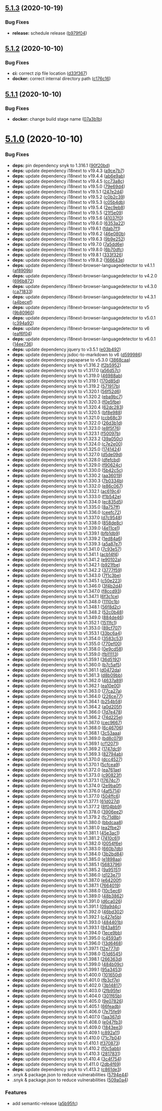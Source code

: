 ## [5.1.3](https://github.com/Dargmuesli/randomwinpicker/compare/5.1.2...5.1.3) (2020-10-19)


### Bug Fixes

* **release:** schedule release ([b979f04](https://github.com/Dargmuesli/randomwinpicker/commit/b979f04c99d0312d8f571cf672d15fbabfecec0b))

## [5.1.2](https://github.com/Dargmuesli/randomwinpicker/compare/5.1.1...5.1.2) (2020-10-10)


### Bug Fixes

* **ci:** correct zip file location ([d33f367](https://github.com/Dargmuesli/randomwinpicker/commit/d33f367e4df500769191757c97e30b9dd596f856))
* **docker:** correct internal directory path ([c176c16](https://github.com/Dargmuesli/randomwinpicker/commit/c176c1616b68dcb2c48e4e93515bbd6b9f6a1b77))

## [5.1.1](https://github.com/Dargmuesli/randomwinpicker/compare/5.1.0...5.1.1) (2020-10-10)


### Bug Fixes

* **docker:** change build stage name ([07a3b1b](https://github.com/Dargmuesli/randomwinpicker/commit/07a3b1b8d4f4942ed35dd6d51267a2ace9329096))

# [5.1.0](https://github.com/Dargmuesli/randomwinpicker/compare/5.0.7...5.1.0) (2020-10-10)


### Bug Fixes

* **deps:** pin dependency snyk to 1.316.1 ([90f20bd](https://github.com/Dargmuesli/randomwinpicker/commit/90f20bda736f30d85878ac8df35a3171a69be624))
* **deps:** update dependency i18next to v19.4.3 ([a9ce7b7](https://github.com/Dargmuesli/randomwinpicker/commit/a9ce7b7c424d89897746cdaff35ae3f7089776a3))
* **deps:** update dependency i18next to v19.4.4 ([ab6e9ab](https://github.com/Dargmuesli/randomwinpicker/commit/ab6e9abffe03fb408763b4fd113d926ac39199fe))
* **deps:** update dependency i18next to v19.4.5 ([cc73a8c](https://github.com/Dargmuesli/randomwinpicker/commit/cc73a8c864ac5c994abdf7818701038540fbc5f6))
* **deps:** update dependency i18next to v19.5.0 ([79e69d4](https://github.com/Dargmuesli/randomwinpicker/commit/79e69d4186ba62c7b287ca4b7cc3bb31ef110050))
* **deps:** update dependency i18next to v19.5.1 ([247e2d4](https://github.com/Dargmuesli/randomwinpicker/commit/247e2d4989e858cbd5b425a6539eeaa7859456f0))
* **deps:** update dependency i18next to v19.5.2 ([c0b2c39](https://github.com/Dargmuesli/randomwinpicker/commit/c0b2c3915de61fd470d76a90474785bd13afaf77))
* **deps:** update dependency i18next to v19.5.3 ([c05b4db](https://github.com/Dargmuesli/randomwinpicker/commit/c05b4dbc8fb4b708920a54c4250ba10e2257a274))
* **deps:** update dependency i18next to v19.5.4 ([2ec9eb8](https://github.com/Dargmuesli/randomwinpicker/commit/2ec9eb8253cccf2074d4cf12661013bdc10f23b6))
* **deps:** update dependency i18next to v19.5.5 ([21f5e09](https://github.com/Dargmuesli/randomwinpicker/commit/21f5e09ff3764f941e23efd15afcd7b0ccdf7ea2))
* **deps:** update dependency i18next to v19.5.6 ([41037f0](https://github.com/Dargmuesli/randomwinpicker/commit/41037f02fa75db5e80c0a7d9ac68ba0a83fba82d))
* **deps:** update dependency i18next to v19.6.0 ([6353a22](https://github.com/Dargmuesli/randomwinpicker/commit/6353a22fa3507b355c55d4cd1cbd350e16df4104))
* **deps:** update dependency i18next to v19.6.1 ([fdab7f1](https://github.com/Dargmuesli/randomwinpicker/commit/fdab7f163dfdc15c1ae7bcf3f7d57286a629445b))
* **deps:** update dependency i18next to v19.6.2 ([46e080b](https://github.com/Dargmuesli/randomwinpicker/commit/46e080ba7c52a156697995cc82f09af4d1945a08))
* **deps:** update dependency i18next to v19.6.3 ([9b9e252](https://github.com/Dargmuesli/randomwinpicker/commit/9b9e252b1f0cc8e54bb27cae42a081f4d936ea06))
* **deps:** update dependency i18next to v19.7.0 ([7a5dd6e](https://github.com/Dargmuesli/randomwinpicker/commit/7a5dd6e2e8bf36f65e1f4cefca5fceaccd2aad97))
* **deps:** update dependency i18next to v19.8.0 ([6b70dfc](https://github.com/Dargmuesli/randomwinpicker/commit/6b70dfcc046c30c9b253c5b874d8274ca1936534))
* **deps:** update dependency i18next to v19.8.1 ([333f326](https://github.com/Dargmuesli/randomwinpicker/commit/333f326deb14c7db44662bc52f600e142bc90965))
* **deps:** update dependency i18next to v19.8.2 ([166643e](https://github.com/Dargmuesli/randomwinpicker/commit/166643ee1764d76e3fc2755800a097173b55870a))
* **deps:** update dependency i18next-browser-languagedetector to v4.1.1 ([af8909b](https://github.com/Dargmuesli/randomwinpicker/commit/af8909b9a42c5a87a31963722a9884b91d276e2f))
* **deps:** update dependency i18next-browser-languagedetector to v4.2.0 ([696b872](https://github.com/Dargmuesli/randomwinpicker/commit/696b8723098b66a534911435f7bda5c3a9d64700))
* **deps:** update dependency i18next-browser-languagedetector to v4.3.0 ([ca71833](https://github.com/Dargmuesli/randomwinpicker/commit/ca71833e00f26e92d9e45fedd0b41dc909e30fe5))
* **deps:** update dependency i18next-browser-languagedetector to v4.3.1 ([a4becef](https://github.com/Dargmuesli/randomwinpicker/commit/a4becef31c1326ad2bf92bb6bf3475dda1f1a1cf))
* **deps:** update dependency i18next-browser-languagedetector to v5 ([9b80960](https://github.com/Dargmuesli/randomwinpicker/commit/9b809609d765f91fb5f0097a1990a4c76cd0d868))
* **deps:** update dependency i18next-browser-languagedetector to v5.0.1 ([c394a92](https://github.com/Dargmuesli/randomwinpicker/commit/c394a92ae08584c88b96cc4ad4a1ad7e6e1ebffd))
* **deps:** update dependency i18next-browser-languagedetector to v6 ([eaf6f04](https://github.com/Dargmuesli/randomwinpicker/commit/eaf6f04ed629edb16a0fbb49156e658c39eda1d2))
* **deps:** update dependency i18next-browser-languagedetector to v6.0.1 ([14ee736](https://github.com/Dargmuesli/randomwinpicker/commit/14ee73656e44af20c106601fd1703a4af3910432))
* **deps:** update dependency jquery to v3.5.1 ([e03b492](https://github.com/Dargmuesli/randomwinpicker/commit/e03b492f339a66975029691e36e9684c97227ffc))
* **deps:** update dependency jsdoc-to-markdown to v6 ([d599986](https://github.com/Dargmuesli/randomwinpicker/commit/d59998616179fd37e53beddb034ac45ad6e74103))
* **deps:** update dependency papaparse to v5.3.0 ([3868caa](https://github.com/Dargmuesli/randomwinpicker/commit/3868caa7526219066137442aaeed31e996dcbeab))
* **deps:** update dependency snyk to v1.316.2 ([f2b5952](https://github.com/Dargmuesli/randomwinpicker/commit/f2b5952858e936d49b6c25e51e0a9a4c4ff7f194))
* **deps:** update dependency snyk to v1.317.0 ([a56d57c](https://github.com/Dargmuesli/randomwinpicker/commit/a56d57c6aa608c41b7bbc607f5ea43713a7a3b15))
* **deps:** update dependency snyk to v1.319.0 ([46988ab](https://github.com/Dargmuesli/randomwinpicker/commit/46988ab8ebbbff017edd87b0ff3841e8eb0d7226))
* **deps:** update dependency snyk to v1.319.1 ([170d85d](https://github.com/Dargmuesli/randomwinpicker/commit/170d85dd9e3e650f3f8abe2546193cacbe7b017a))
* **deps:** update dependency snyk to v1.319.2 ([571917b](https://github.com/Dargmuesli/randomwinpicker/commit/571917bfae275268791f063aea6327f021530eae))
* **deps:** update dependency snyk to v1.320.1 ([56f52d6](https://github.com/Dargmuesli/randomwinpicker/commit/56f52d67f9467c43edba5f0ebd4cf972c80d5ae9))
* **deps:** update dependency snyk to v1.320.2 ([eba9bc7](https://github.com/Dargmuesli/randomwinpicker/commit/eba9bc732354ecad666ad9d3c8e46c7328e7e8b3))
* **deps:** update dependency snyk to v1.320.3 ([f0e5fbe](https://github.com/Dargmuesli/randomwinpicker/commit/f0e5fbe31995b195851ca67fe721437237ea3ebb))
* **deps:** update dependency snyk to v1.320.4 ([62dc283](https://github.com/Dargmuesli/randomwinpicker/commit/62dc283e90b08730f51a3edb522bac56f21dddeb))
* **deps:** update dependency snyk to v1.320.5 ([bf8e988](https://github.com/Dargmuesli/randomwinpicker/commit/bf8e98869d5f830a22965d80e62daaee1c316a4c))
* **deps:** update dependency snyk to v1.321.0 ([ccb68c3](https://github.com/Dargmuesli/randomwinpicker/commit/ccb68c39bf1c2c76a988142e63f74924f3324cf3))
* **deps:** update dependency snyk to v1.322.0 ([26d3b1d](https://github.com/Dargmuesli/randomwinpicker/commit/26d3b1d2e5452dfd8d71721971313ba21cb9e620))
* **deps:** update dependency snyk to v1.323.0 ([e8f5f76](https://github.com/Dargmuesli/randomwinpicker/commit/e8f5f7621eeaca4d0781b8cb9d37315b4f3c4cbc))
* **deps:** update dependency snyk to v1.323.1 ([f50097b](https://github.com/Dargmuesli/randomwinpicker/commit/f50097b8afbcfc3cbfa8f8cdc3702ac83bc51db9))
* **deps:** update dependency snyk to v1.323.2 ([39a050c](https://github.com/Dargmuesli/randomwinpicker/commit/39a050c0492015beeaf9952c62e0ea80ffe26280))
* **deps:** update dependency snyk to v1.324.0 ([c7e2e00](https://github.com/Dargmuesli/randomwinpicker/commit/c7e2e00855b7ece75be74738041d74ad90270e52))
* **deps:** update dependency snyk to v1.325.0 ([1741424](https://github.com/Dargmuesli/randomwinpicker/commit/1741424c2a6125e57603b9c88b0914a7899f6626))
* **deps:** update dependency snyk to v1.327.0 ([d5de09d](https://github.com/Dargmuesli/randomwinpicker/commit/d5de09dc5efce6d2cb43cb3322b66ea180e5e058))
* **deps:** update dependency snyk to v1.328.0 ([dfefcbd](https://github.com/Dargmuesli/randomwinpicker/commit/dfefcbde5067a13e567223b09b7db116e5b80e02))
* **deps:** update dependency snyk to v1.329.0 ([f90624c](https://github.com/Dargmuesli/randomwinpicker/commit/f90624cdc12e48596534a17250e29d1ae896f231))
* **deps:** update dependency snyk to v1.330.0 ([5b42c5c](https://github.com/Dargmuesli/randomwinpicker/commit/5b42c5c67ad3ba6a0f03dc47928c7dabef89e8aa))
* **deps:** update dependency snyk to v1.330.2 ([aa36019](https://github.com/Dargmuesli/randomwinpicker/commit/aa36019c1e786eb63760ae0457d5b3e2bc04079b))
* **deps:** update dependency snyk to v1.330.3 ([7b0334b](https://github.com/Dargmuesli/randomwinpicker/commit/7b0334bf2b716a535e38fadb339139c7c9c9739c))
* **deps:** update dependency snyk to v1.332.0 ([e86c067](https://github.com/Dargmuesli/randomwinpicker/commit/e86c06777cad1d6e0ff89786b536c478f9a11ba7))
* **deps:** update dependency snyk to v1.332.1 ([ac619c4](https://github.com/Dargmuesli/randomwinpicker/commit/ac619c4a5b8b24ba18cf9ea16f04512ca5ccbf2e))
* **deps:** update dependency snyk to v1.333.0 ([f1b542e](https://github.com/Dargmuesli/randomwinpicker/commit/f1b542e4b93dcc276eea33cb686c2f8679bf9afa))
* **deps:** update dependency snyk to v1.334.0 ([ec835d5](https://github.com/Dargmuesli/randomwinpicker/commit/ec835d5b21d03bfc62e86fc7118615e77de68642))
* **deps:** update dependency snyk to v1.335.0 ([8a757ff](https://github.com/Dargmuesli/randomwinpicker/commit/8a757ffa32000c556c0e62744ca962bf769e93f3))
* **deps:** update dependency snyk to v1.336.0 ([ceefc72](https://github.com/Dargmuesli/randomwinpicker/commit/ceefc72d7d8948181816bd45ac129644c48e4c7b))
* **deps:** update dependency snyk to v1.337.0 ([d7c9548](https://github.com/Dargmuesli/randomwinpicker/commit/d7c954809f8ece5e4c0dcb7be03526010140999e))
* **deps:** update dependency snyk to v1.338.0 ([858de8c](https://github.com/Dargmuesli/randomwinpicker/commit/858de8cf87beef1a9d619d219ca8fa751ce7b986))
* **deps:** update dependency snyk to v1.339.0 ([4e11ce1](https://github.com/Dargmuesli/randomwinpicker/commit/4e11ce1afa295327606bdb4a289b034a545bc567))
* **deps:** update dependency snyk to v1.339.1 ([bfb1db9](https://github.com/Dargmuesli/randomwinpicker/commit/bfb1db90f18b769961f0068a0954f3476efaceae))
* **deps:** update dependency snyk to v1.339.2 ([1ed84a6](https://github.com/Dargmuesli/randomwinpicker/commit/1ed84a63e22e64a12d0856a8b23a083cbcab8b5f))
* **deps:** update dependency snyk to v1.339.3 ([a5a87e7](https://github.com/Dargmuesli/randomwinpicker/commit/a5a87e712090c8a63a829b7ece6832dfab4fefd9))
* **deps:** update dependency snyk to v1.341.0 ([7c93e57](https://github.com/Dargmuesli/randomwinpicker/commit/7c93e57f41d58cbddfb71d8e8f320175eb61b0d9))
* **deps:** update dependency snyk to v1.341.1 ([acb14f4](https://github.com/Dargmuesli/randomwinpicker/commit/acb14f4da6a28157ba1d91d63f4189a2694b2eb8))
* **deps:** update dependency snyk to v1.341.2 ([e90102a](https://github.com/Dargmuesli/randomwinpicker/commit/e90102aa72ebbc123e063865d66282a7b976fb3e))
* **deps:** update dependency snyk to v1.342.1 ([b921fbe](https://github.com/Dargmuesli/randomwinpicker/commit/b921fbe61ef34f60efeafed42a87b1b00c88505f))
* **deps:** update dependency snyk to v1.342.2 ([3777f59](https://github.com/Dargmuesli/randomwinpicker/commit/3777f59a2bbc75051863d6c7668dba9084eb95df))
* **deps:** update dependency snyk to v1.343.0 ([7f1c3be](https://github.com/Dargmuesli/randomwinpicker/commit/7f1c3be08a85d725491c05ef754287362bc346bd))
* **deps:** update dependency snyk to v1.345.1 ([c50e223](https://github.com/Dargmuesli/randomwinpicker/commit/c50e223a7d594ad0864a1cd854d447ad4c9a2b5f))
* **deps:** update dependency snyk to v1.346.0 ([3f4b2d4](https://github.com/Dargmuesli/randomwinpicker/commit/3f4b2d42200ddbbcb69d310e0a3bac183a37b8dd))
* **deps:** update dependency snyk to v1.347.0 ([f8ccd93](https://github.com/Dargmuesli/randomwinpicker/commit/f8ccd93f242be8354828ca3199fa099f910657b3))
* **deps:** update dependency snyk to v1.347.1 ([6f3c1ce](https://github.com/Dargmuesli/randomwinpicker/commit/6f3c1ce7f52996f42e81bb39ff3783e195151a2c))
* **deps:** update dependency snyk to v1.348.0 ([1110c1b](https://github.com/Dargmuesli/randomwinpicker/commit/1110c1b3d825b15a9326115faa71bbcf321b806f))
* **deps:** update dependency snyk to v1.348.1 ([56f8d2c](https://github.com/Dargmuesli/randomwinpicker/commit/56f8d2c441bc3eab1010cefc40b2e83068f1bfc3))
* **deps:** update dependency snyk to v1.348.2 ([52c0b48](https://github.com/Dargmuesli/randomwinpicker/commit/52c0b488142c3d0ed3e098603116e0415d1476d0))
* **deps:** update dependency snyk to v1.349.0 ([884de46](https://github.com/Dargmuesli/randomwinpicker/commit/884de4609eeb11fdaa821f3a54aaa4aa95983a0c))
* **deps:** update dependency snyk to v1.352.1 ([1511fc1](https://github.com/Dargmuesli/randomwinpicker/commit/1511fc138d0abe53ab8ecc0b81df1cfb452d456d))
* **deps:** update dependency snyk to v1.353.0 ([89cf707](https://github.com/Dargmuesli/randomwinpicker/commit/89cf7079a096209ec32ee57d0256623ee77afd9a))
* **deps:** update dependency snyk to v1.353.1 ([33bc6a4](https://github.com/Dargmuesli/randomwinpicker/commit/33bc6a45fe90264327e8ec64ecfb57b7a33ec389))
* **deps:** update dependency snyk to v1.354.0 ([3583c53](https://github.com/Dargmuesli/randomwinpicker/commit/3583c53800b4e62a5b6475a4a2f2761804dad4cb))
* **deps:** update dependency snyk to v1.355.0 ([770ef00](https://github.com/Dargmuesli/randomwinpicker/commit/770ef009b0f618bca16e712e7076f069523445d2))
* **deps:** update dependency snyk to v1.358.0 ([0e9cd58](https://github.com/Dargmuesli/randomwinpicker/commit/0e9cd585ae890a1fa65ca91496ed216016c74270))
* **deps:** update dependency snyk to v1.359.0 ([fb11113](https://github.com/Dargmuesli/randomwinpicker/commit/fb1111395fcd66e3283cb8e8b9be1e030ab89a2c))
* **deps:** update dependency snyk to v1.359.1 ([36d5192](https://github.com/Dargmuesli/randomwinpicker/commit/36d51926f2f0d6b1877751e29258ea1c60aa30b3))
* **deps:** update dependency snyk to v1.360.0 ([b7c5af5](https://github.com/Dargmuesli/randomwinpicker/commit/b7c5af574c35f90e1cae377095770219ebf85f2b))
* **deps:** update dependency snyk to v1.361.1 ([d0472da](https://github.com/Dargmuesli/randomwinpicker/commit/d0472da488f9ac95c70fc6a82df72718796b63b6))
* **deps:** update dependency snyk to v1.361.3 ([d8b09bb](https://github.com/Dargmuesli/randomwinpicker/commit/d8b09bb1344f1957b42bb320093f8fc6f1f1c825))
* **deps:** update dependency snyk to v1.362.0 ([4637a89](https://github.com/Dargmuesli/randomwinpicker/commit/4637a8948839609f6ccbe20de2a6a92e55d5aea3))
* **deps:** update dependency snyk to v1.362.1 ([ea10e00](https://github.com/Dargmuesli/randomwinpicker/commit/ea10e004e69574caf074ee2fd73203d287b7d9d9))
* **deps:** update dependency snyk to v1.363.0 ([77ca27a](https://github.com/Dargmuesli/randomwinpicker/commit/77ca27acc128dd886e2ff7aca1af9f7f30431d0b))
* **deps:** update dependency snyk to v1.364.0 ([226ce77](https://github.com/Dargmuesli/randomwinpicker/commit/226ce77082a8f788965f5420450ae8630ad5bb62))
* **deps:** update dependency snyk to v1.364.1 ([b254b58](https://github.com/Dargmuesli/randomwinpicker/commit/b254b58b6e1466212a1d05e467db8a13ac76fb42))
* **deps:** update dependency snyk to v1.364.2 ([a0d205f](https://github.com/Dargmuesli/randomwinpicker/commit/a0d205f0412fa3f5b9043c1f85572148a1648e26))
* **deps:** update dependency snyk to v1.366.0 ([7d7e478](https://github.com/Dargmuesli/randomwinpicker/commit/7d7e47865805bbb50a57e2fc673f192194998923))
* **deps:** update dependency snyk to v1.366.2 ([74d225e](https://github.com/Dargmuesli/randomwinpicker/commit/74d225e094d6161507b1f43408c23db1b1cf572c))
* **deps:** update dependency snyk to v1.367.0 ([cec9667](https://github.com/Dargmuesli/randomwinpicker/commit/cec966749bb72e9b06a0b8b4b86f08d6ede1d2c4))
* **deps:** update dependency snyk to v1.368.0 ([6c46706](https://github.com/Dargmuesli/randomwinpicker/commit/6c4670644c272efc1230cd175c2c57793f13720c))
* **deps:** update dependency snyk to v1.368.1 ([3c53aaa](https://github.com/Dargmuesli/randomwinpicker/commit/3c53aaae4de3f291892f64981128b18fe43fff2b))
* **deps:** update dependency snyk to v1.369.0 ([bd8c079](https://github.com/Dargmuesli/randomwinpicker/commit/bd8c079bbc0b291c1f61de0de8e98e4054627846))
* **deps:** update dependency snyk to v1.369.1 ([cf12071](https://github.com/Dargmuesli/randomwinpicker/commit/cf12071190ea6d9250901b615e048c74a5b1dd32))
* **deps:** update dependency snyk to v1.369.2 ([1747dc9](https://github.com/Dargmuesli/randomwinpicker/commit/1747dc966aa800d5113744f8c2687b9984dc4353))
* **deps:** update dependency snyk to v1.369.3 ([82794ab](https://github.com/Dargmuesli/randomwinpicker/commit/82794ab5d96abf76d815e0aa4d43fb04e2f4b620))
* **deps:** update dependency snyk to v1.370.0 ([dcc4527](https://github.com/Dargmuesli/randomwinpicker/commit/dcc452700c94cdd552421c9471529a37f7b2ee2f))
* **deps:** update dependency snyk to v1.370.1 ([5cfcea9](https://github.com/Dargmuesli/randomwinpicker/commit/5cfcea95aa9c47027534be7cc6e95f48a572fccb))
* **deps:** update dependency snyk to v1.372.0 ([ea761ae](https://github.com/Dargmuesli/randomwinpicker/commit/ea761aeaa42c2c0f0254ea07409ecaccf423776d))
* **deps:** update dependency snyk to v1.373.0 ([c90823f](https://github.com/Dargmuesli/randomwinpicker/commit/c90823fc6c5a5994be43b46b2c9cff7135881863))
* **deps:** update dependency snyk to v1.373.1 ([17674c7](https://github.com/Dargmuesli/randomwinpicker/commit/17674c7dcce9f733a2aa63afbb673c46c30ab89f))
* **deps:** update dependency snyk to v1.374.0 ([2e9ba0f](https://github.com/Dargmuesli/randomwinpicker/commit/2e9ba0fc1f45b8a3d7399978f2c450a48d17d5e9))
* **deps:** update dependency snyk to v1.376.0 ([4af5714](https://github.com/Dargmuesli/randomwinpicker/commit/4af5714763d155c4db09407209e6311825c7fccc))
* **deps:** update dependency snyk to v1.377.0 ([504ffc6](https://github.com/Dargmuesli/randomwinpicker/commit/504ffc6acbcbd58295fe3d4a315750f75dba4247))
* **deps:** update dependency snyk to v1.377.1 ([61d027d](https://github.com/Dargmuesli/randomwinpicker/commit/61d027dba2242ccb2b7edafdea993a6bff814bb1))
* **deps:** update dependency snyk to v1.377.2 ([8f04bb9](https://github.com/Dargmuesli/randomwinpicker/commit/8f04bb9f2dd74762e947e4edc8bdd71118133b87))
* **deps:** update dependency snyk to v1.378.0 ([3906ee2](https://github.com/Dargmuesli/randomwinpicker/commit/3906ee26c8013b0b37552ac8841c87b34bfb6230))
* **deps:** update dependency snyk to v1.379.2 ([fc71d8b](https://github.com/Dargmuesli/randomwinpicker/commit/fc71d8babb8e3b1f17c857e329790a601a56e275))
* **deps:** update dependency snyk to v1.380.0 ([bbdcaa8](https://github.com/Dargmuesli/randomwinpicker/commit/bbdcaa805c8e1636dbf952cfe32b42a549f8bb26))
* **deps:** update dependency snyk to v1.381.0 ([ea2fbe2](https://github.com/Dargmuesli/randomwinpicker/commit/ea2fbe22e2a13c3f78ba6bf087281c424ec6d92a))
* **deps:** update dependency snyk to v1.381.1 ([45e3ac1](https://github.com/Dargmuesli/randomwinpicker/commit/45e3ac10c874d9f161e3af887a685932543f1468))
* **deps:** update dependency snyk to v1.381.2 ([7410c61](https://github.com/Dargmuesli/randomwinpicker/commit/7410c61bab1dbf910256546e9a16ca51a03532d9))
* **deps:** update dependency snyk to v1.382.0 ([0054f6e](https://github.com/Dargmuesli/randomwinpicker/commit/0054f6e316819ee5d101d37dd01e35657587f8c4))
* **deps:** update dependency snyk to v1.383.0 ([660b7db](https://github.com/Dargmuesli/randomwinpicker/commit/660b7dba2491922720f25c6d3723c4de5740fe6d))
* **deps:** update dependency snyk to v1.384.0 ([3b2bd84](https://github.com/Dargmuesli/randomwinpicker/commit/3b2bd845575a60f6241cb6c5c1a276b4911d2ccc))
* **deps:** update dependency snyk to v1.385.0 ([e1898aa](https://github.com/Dargmuesli/randomwinpicker/commit/e1898aa4103c49b1ac59d4981a5567a1c7bfc3b6))
* **deps:** update dependency snyk to v1.385.1 ([5683796](https://github.com/Dargmuesli/randomwinpicker/commit/5683796516f4161880ece9b096a5b18f431aabe3))
* **deps:** update dependency snyk to v1.385.2 ([9a95151](https://github.com/Dargmuesli/randomwinpicker/commit/9a95151b28c38ff0ff75095cde07c9eeb70cf6b9))
* **deps:** update dependency snyk to v1.386.0 ([d123e71](https://github.com/Dargmuesli/randomwinpicker/commit/d123e710745f1e6639cbbf40bb5cfd51be784629))
* **deps:** update dependency snyk to v1.387.0 ([e64200f](https://github.com/Dargmuesli/randomwinpicker/commit/e64200f68da2e101a317a81f6fea0a9bc4c57b09))
* **deps:** update dependency snyk to v1.387.1 ([7664019](https://github.com/Dargmuesli/randomwinpicker/commit/76640191050de57c8f467ff2493ba9c4d75fae14))
* **deps:** update dependency snyk to v1.388.0 ([10c5ec6](https://github.com/Dargmuesli/randomwinpicker/commit/10c5ec6f5f3984a03a47de8c052f235ffe36f17e))
* **deps:** update dependency snyk to v1.389.0 ([48b3862](https://github.com/Dargmuesli/randomwinpicker/commit/48b386226c72e37143dade7d6ae843f1e31c4280))
* **deps:** update dependency snyk to v1.391.0 ([d6ca026](https://github.com/Dargmuesli/randomwinpicker/commit/d6ca0260ca9367e5660a2ee4a8b21f70b1871f4e))
* **deps:** update dependency snyk to v1.391.1 ([09a9d4c](https://github.com/Dargmuesli/randomwinpicker/commit/09a9d4cf7cd113d6f82d0cb51b3798e04e921c83))
* **deps:** update dependency snyk to v1.392.0 ([46bd302](https://github.com/Dargmuesli/randomwinpicker/commit/46bd30272b26a959838a0d4e69ee7773542d6855))
* **deps:** update dependency snyk to v1.392.1 ([c427e5b](https://github.com/Dargmuesli/randomwinpicker/commit/c427e5b7dff1f34921e947c816ab2ca1367227b0))
* **deps:** update dependency snyk to v1.393.0 ([484401b](https://github.com/Dargmuesli/randomwinpicker/commit/484401bb55400dcf6020b637ab7f71d0ecb22773))
* **deps:** update dependency snyk to v1.393.1 ([943a85f](https://github.com/Dargmuesli/randomwinpicker/commit/943a85f072095d78340b69f165c2053b5863b8f5))
* **deps:** update dependency snyk to v1.394.0 ([1ece9bb](https://github.com/Dargmuesli/randomwinpicker/commit/1ece9bb7402673dcd5b03b125baac4e3d12b0703))
* **deps:** update dependency snyk to v1.395.0 ([c4593af](https://github.com/Dargmuesli/randomwinpicker/commit/c4593afe6e54ac2c905875bae5af49e74da9338f))
* **deps:** update dependency snyk to v1.396.0 ([13d6468](https://github.com/Dargmuesli/randomwinpicker/commit/13d646885b7c515d9dc89ae6dc0af74f7f693af0))
* **deps:** update dependency snyk to v1.397.1 ([12e777d](https://github.com/Dargmuesli/randomwinpicker/commit/12e777d4ea9193d0c469dc4924686977e0492800))
* **deps:** update dependency snyk to v1.398.0 ([51d6545](https://github.com/Dargmuesli/randomwinpicker/commit/51d654547597244891aee7c5155629a42b16b011))
* **deps:** update dependency snyk to v1.398.1 ([266363d](https://github.com/Dargmuesli/randomwinpicker/commit/266363d66d13bf0819921d1edc2e0e9354030495))
* **deps:** update dependency snyk to v1.399.0 ([484b09c](https://github.com/Dargmuesli/randomwinpicker/commit/484b09c6e7642b9df4c04ec77562ac8b70afaf1c))
* **deps:** update dependency snyk to v1.399.1 ([95a3453](https://github.com/Dargmuesli/randomwinpicker/commit/95a3453347ddb1eff7ddc8ce00c3e455cdc5babe))
* **deps:** update dependency snyk to v1.400.0 ([101650d](https://github.com/Dargmuesli/randomwinpicker/commit/101650de5cc40a65ff4400c0ba0706e1f8d9e027))
* **deps:** update dependency snyk to v1.401.0 ([fb3cf7e](https://github.com/Dargmuesli/randomwinpicker/commit/fb3cf7ec232457343422ae66a9ea705c4fdce5ac))
* **deps:** update dependency snyk to v1.402.0 ([3b14817](https://github.com/Dargmuesli/randomwinpicker/commit/3b1481793199fae1be14f83a8dd2452314fa4636))
* **deps:** update dependency snyk to v1.403.0 ([2fb95fe](https://github.com/Dargmuesli/randomwinpicker/commit/2fb95feea96ec4d67707621b670c9c6e6c28644f))
* **deps:** update dependency snyk to v1.404.0 ([301f65b](https://github.com/Dargmuesli/randomwinpicker/commit/301f65b4d15bdb419bd44f82591cce5c2d3fcab8))
* **deps:** update dependency snyk to v1.405.0 ([9e07826](https://github.com/Dargmuesli/randomwinpicker/commit/9e07826a4ae0ae0dd090c7d61f63d93a4e7888cb))
* **deps:** update dependency snyk to v1.405.1 ([66feadb](https://github.com/Dargmuesli/randomwinpicker/commit/66feadbef9d7d1dc4797a0c68aaff7c5f14a9c2d))
* **deps:** update dependency snyk to v1.406.0 ([7e75fe9](https://github.com/Dargmuesli/randomwinpicker/commit/7e75fe9fd9c98b2f8b391bfa81b7260cfd02b12a))
* **deps:** update dependency snyk to v1.407.0 ([1aa367d](https://github.com/Dargmuesli/randomwinpicker/commit/1aa367dd18f322144cdbe47e8d5a03b87986320d))
* **deps:** update dependency snyk to v1.408.0 ([e047fb3](https://github.com/Dargmuesli/randomwinpicker/commit/e047fb3415cdd4f4fe4ff674a7ef2e0f1d51080e))
* **deps:** update dependency snyk to v1.409.0 ([1843ee3](https://github.com/Dargmuesli/randomwinpicker/commit/1843ee3f0da120bbbb3c549ef27f4dfc88ccd856))
* **deps:** update dependency snyk to v1.409.1 ([c892a11](https://github.com/Dargmuesli/randomwinpicker/commit/c892a115290f729ad548dd41aa40ac43e9ef1a6a))
* **deps:** update dependency snyk to v1.410.0 ([71c7b04](https://github.com/Dargmuesli/randomwinpicker/commit/71c7b0426886512ae0daf364e035fcbc3bce80af))
* **deps:** update dependency snyk to v1.410.1 ([f370873](https://github.com/Dargmuesli/randomwinpicker/commit/f37087315a216fd8d078761f74855e585d797ca1))
* **deps:** update dependency snyk to v1.410.2 ([f0c5abb](https://github.com/Dargmuesli/randomwinpicker/commit/f0c5abb7a3af0311be36ace167a06b1d52810ab0))
* **deps:** update dependency snyk to v1.410.3 ([2817831](https://github.com/Dargmuesli/randomwinpicker/commit/2817831a989e13c2f7c45a628f2988bbb80c180a))
* **deps:** update dependency snyk to v1.410.4 ([3c4f754](https://github.com/Dargmuesli/randomwinpicker/commit/3c4f7541bd3279b1c4ccb22801884279a55a879d))
* **deps:** update dependency snyk to v1.411.0 ([2db4f69](https://github.com/Dargmuesli/randomwinpicker/commit/2db4f694e0a4ed9ad76de00223cf2a2c7ba48ce3))
* **deps:** update dependency snyk to v1.413.2 ([c861de3](https://github.com/Dargmuesli/randomwinpicker/commit/c861de3df6cf1ba6d9ed3de3bcec6e49dcc0599f))
* .snyk & package.json to reduce vulnerabilities ([5794e44](https://github.com/Dargmuesli/randomwinpicker/commit/5794e447fd8366ae6a614fbc35a73f4889d73500))
* .snyk & package.json to reduce vulnerabilities ([509a0a4](https://github.com/Dargmuesli/randomwinpicker/commit/509a0a4867985a99cdb41fbf06123d3377e47669))


### Features

* add semantic-release ([a5b95fc](https://github.com/Dargmuesli/randomwinpicker/commit/a5b95fc3dd3955199ec75473e3f6063b66dc2f9f))
